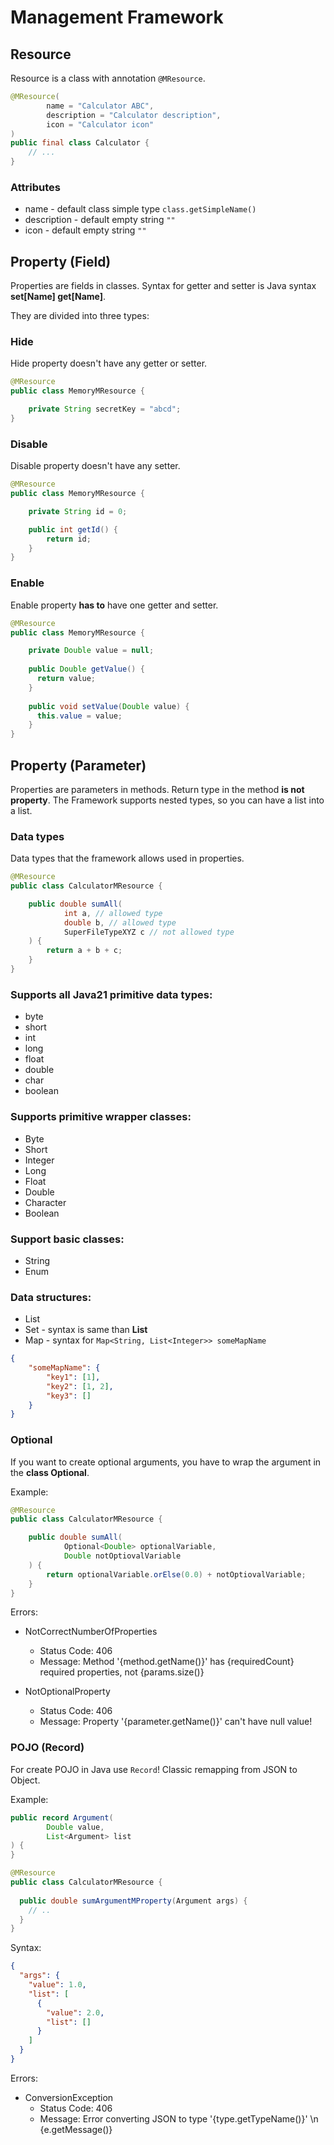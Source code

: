 # Management Framework

## Resource
Resource is a class with annotation ```@MResource```.

```java
@MResource(
        name = "Calculator ABC",
        description = "Calculator description",
        icon = "Calculator icon"
)
public final class Calculator {
    // ...
}
```

### Attributes
* name - default class simple type ```class.getSimpleName()```
* description - default empty string ```""```
* icon - default empty string ```""```

## Property (Field)
Properties are fields in classes. Syntax for getter and setter is Java syntax **set[Name] get[Name]**.

They are divided into three types:
### Hide
Hide property doesn't have any getter or setter.

```java
@MResource
public class MemoryMResource {

    private String secretKey = "abcd";
}
```

### Disable
Disable property doesn't have any setter.

```java
@MResource
public class MemoryMResource {

    private String id = 0;

    public int getId() {
        return id;
    }
}
```

### Enable
Enable property **has to** have one getter and setter.

```java
@MResource
public class MemoryMResource {

    private Double value = null;
    
    public Double getValue() {
      return value;
    }
    
    public void setValue(Double value) {
      this.value = value;
    }
}
```

## Property (Parameter)
Properties are parameters in methods. Return type in the method **is not property**.
The Framework supports nested types, so you can have a list into a list.

### Data types
Data types that the framework allows used in properties.

```java
@MResource
public class CalculatorMResource {

    public double sumAll(
            int a, // allowed type
            double b, // allowed type
            SuperFileTypeXYZ c // not allowed type
    ) {
        return a + b + c;
    }
}
```


### Supports all Java21 primitive data types:
* byte 
* short
* int
* long
* float
* double
* char
* boolean

### Supports primitive wrapper classes:
* Byte
* Short
* Integer
* Long
* Float
* Double
* Character
* Boolean

### Support basic classes:
* String
* Enum

### Data structures:
* List
* Set - syntax is same than **List**
* Map - syntax for ```Map<String, List<Integer>> someMapName```
```json 
{
    "someMapName": {
        "key1": [1],
        "key2": [1, 2],
        "key3": []
    }
}
```

### Optional
If you want to create optional arguments, you have to wrap the argument in the **class Optional**.

Example:
```java
@MResource
public class CalculatorMResource {

    public double sumAll(
            Optional<Double> optionalVariable, 
            Double notOptiovalVariable
    ) {
        return optionalVariable.orElse(0.0) + notOptiovalVariable;
    }
}
```

Errors:
* NotCorrectNumberOfProperties
  * Status Code: 406
  * Message: Method '\{method.getName()}' has \{requiredCount} required properties, not \{params.size()}

* NotOptionalProperty
    * Status Code: 406
    * Message: Property '\{parameter.getName()}' can't have null value!

### POJO (Record)
For create POJO in Java use ```Record```! Classic remapping from JSON to Object.

Example:
```java
public record Argument(
        Double value,
        List<Argument> list
) {
}
```

```java
@MResource
public class CalculatorMResource {
    
  public double sumArgumentMProperty(Argument args) {
    // ..
  }
}
```

Syntax:
```json
{
  "args": {
    "value": 1.0,
    "list": [
      {
        "value": 2.0,
        "list": []
      }
    ]
  }
}
```

Errors:
* ConversionException
  * Status Code: 406
  * Message: Error converting JSON to type '\{type.getTypeName()}' \n \{e.getMessage()}
